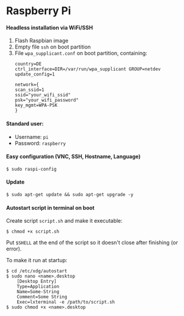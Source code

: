 # Raspberry Pi

#### Headless installation via WiFi/SSH

1. Flash Raspbian image
2. Empty file `ssh` on boot partition
3. File `wpa_supplicant.conf` on boot partition, containing:
   ```
   country=DE
   ctrl_interface=DIR=/var/run/wpa_supplicant GROUP=netdev
   update_config=1

   network={
   scan_ssid=1
   ssid="your_wifi_ssid"
   psk="your_wifi_password"
   key_mgmt=WPA-PSK
   }
   ```

#### Standard user:

- Username: `pi`
- Password: `raspberry`

#### Easy configuration (VNC, SSH, Hostname, Language)

```$ sudo raspi-config```

#### Update

```$ sudo apt-get update && sudo apt-get upgrade -y```

#### Autostart script in terminal on boot

Create script `script.sh` and make it executable:

```$ chmod +x script.sh```

Put `$SHELL` at the end of the script so it doesn't close after finishing (or error).

To make it run at startup:

```
$ cd /etc/xdg/autostart
$ sudo nano <name>.desktop
    [Desktop Entry]
    Type=Application
    Name=Some-String
    Comment=Some String
    Exec=lxterminal -e /path/to/script.sh
$ sudo chmod +x <name>.desktop
```
